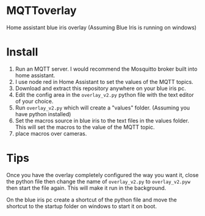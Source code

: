 # MQTToverlay
Home assistant blue iris overlay
(Assuming Blue Iris is running on windows)

# Install
1) Run an MQTT server. I would recommend the Mosquitto broker built into home assistant.
2) I use node red in Home Assistant to set the values of the MQTT topics.
3) Download and extract this repository anywhere on your blue iris pc.
4) Edit the config area in the ```overlay_v2.py``` python file with the text editor of your choice.
5) Run ```overlay_v2.py``` which will create a "values" folder. (Assuming you have python installed)
6) Set the macros source in blue iris to the text files in the values folder. This will set the macros to the value of the MQTT topic.
7) place macros over cameras.


# Tips
Once you have the overlay completely configured the way you want it, close the python file then change the name of ```overlay_v2.py``` to ```overlay_v2.pyw``` then start the file again. This will make it run in the background.

On the blue iris pc create a shortcut of the python file and move the shortcut to the startup folder on windows to start it on boot.
